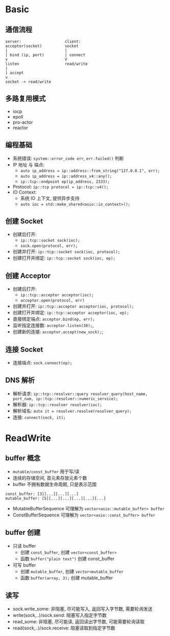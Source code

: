 # Basic
## 通信流程
```text
server:                   client:
acceptor(socket)          socket
|                         |
| bind (ip, port)         | connect
v                         V
listen                    read/write
|
| accept
v
socket -> read/write
```

## 多路复用模式
- iocp
- epoll
- pro-actor
- reactor
 
## 编程基础
- 系统错误: `system::error_code err`, `err.failed()` 判断
- IP 地址 与 端点: 
  - `auto ip_address = ip::address::from_string("127.0.0.1", err);`
  - `auto ip_address = ip::address_v4::any();`
  - `ip::tcp::endpoint ep(ip_address, 2333);`
- Protocol: `ip::tcp protocol = ip::tcp::v4();`
- IO Context: 
  - 系统 IO 上下文, 提供异步支持
  - `auto ioc = std::make_shared<asio::io_context>();`
 
## 创建 Socket
- 创建后打开: 
  - `ip::tcp::socket sock(ioc);`
  - `sock.open(protocol, err);`
- 创建并打开: `ip::tcp::socket sock(ioc, protocol);`
- 创建打开并绑定: `ip::tcp::socket sock(ioc, ep);`

## 创建 Acceptor
- 创建后打开: 
  - `ip::tcp::acceptor acceptor(ioc);`
  - `acceptor.open(protocol, err)`
- 创建并打开: `ip::tcp::acceptor acceptor(ioc, protocol);`
- 创建打开并绑定: `ip::tcp::acceptor acceptor(ioc, ep);`
- 直接绑定端点: `acceptor.bind(ep, err);`
- 监听指定连接数: `acceptor.listen(30);`, 
- 创建新的连接: `acceptor.accept(new_sock);`;

## 连接 Socket
- 连接端点: `sock.connect(ep);`
  
## DNS 解析
- 解析请求: `ip::tcp::resolver::query resolver_query(host_name, port_num, ip::tcp::resolver::numeric_service);`
- 解析器: `ip::tcp::resolver resolver(ioc);`
- 解析域名: `auto it = resolver.resolve(resolver_query);`
- 连接: `connect(sock, it);`

# ReadWrite
## buffer 概念
- `mutable/const_buffer` 用于写/读 
- 连续的存储空间, 首元素存放元素个数
- buffer 不拥有数据生命周期, 只是表示范围
```text
const_buffer: [3][...][...][...]
mutable_buffer: [5][...][...][...][...][...]
```
- MutableBufferSequence 可理解为 `vector<asio::mutable_buffer> buffer`
- ConstBufferSequence 可理解为 `vector<asio::const_buffer> buffer`

## buffer 创建
- 只读 buffer
  - 创建 `const_buffer`, 创建 `vector<const_buffer>`
  - 函数 `buffer("plain text")` 创建 const_buffer
- 可写 buffer
  - 创建 `mutable_buffer`, 创建 `vector<mutable_buffer`
  - 函数 `buffer(array, 3);` 创建 mutable_buffer

## 读写
- sock.write_some: 非阻塞, 尽可能写入, 返回写入字节数, 需要轮询发送
- write(sock,..)/sock.send: 阻塞写入指定字节数
- read_some: 非阻塞, 尽可能读, 返回读出字节数, 可能需要轮询读取
- read(sock,..)/sock.receive: 阻塞读取到指定字节数